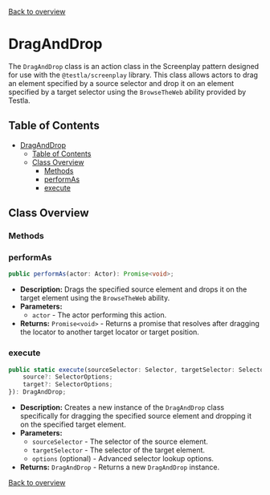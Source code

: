[Back to overview](../../screenplay_elements.md)

# DragAndDrop

The `DragAndDrop` class is an action class in the Screenplay pattern designed for use with the `@testla/screenplay` library. This class allows actors to drag an element specified by a source selector and drop it on an element specified by a target selector using the `BrowseTheWeb` ability provided by Testla.

## Table of Contents

- [DragAndDrop](#draganddrop)
  - [Table of Contents](#table-of-contents)
  - [Class Overview](#class-overview)
    - [Methods](#methods)
    - [performAs](#performas)
    - [execute](#execute)

## Class Overview

### Methods

### performAs

```typescript
public performAs(actor: Actor): Promise<void>;
```

- **Description:** Drags the specified source element and drops it on the target element using the `BrowseTheWeb` ability.
- **Parameters:**
  - `actor` - The actor performing this action.
- **Returns:** `Promise<void>` - Returns a promise that resolves after dragging the locator to another target locator or target position.

### execute

```typescript
public static execute(sourceSelector: Selector, targetSelector: Selector, options?: {
    source?: SelectorOptions;
    target?: SelectorOptions;
}): DragAndDrop;
```

- **Description:** Creates a new instance of the `DragAndDrop` class specifically for dragging the specified source element and dropping it on the specified target element.
- **Parameters:**
  - `sourceSelector` - The selector of the source element.
  - `targetSelector` - The selector of the target element.
  - `options` (optional) - Advanced selector lookup options.
- **Returns:** `DragAndDrop` - Returns a new `DragAndDrop` instance.

[Back to overview](../../screenplay_elements.md)